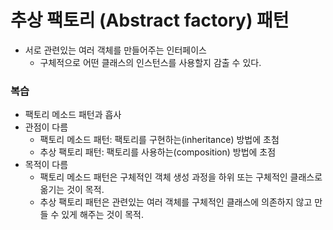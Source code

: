 # 추상 팩토리 (Abstract factory) 패턴
- 서로 관련있는 여러 객체를 만들어주는 인터페이스
  - 구체적으로 어떤 클래스의 인스턴스를 사용할지 감출 수 있다.

### 복습
- 팩토리 메소드 패턴과 흡사
- 관점이 다름
  - 팩토리 메소드 패턴: 팩토리를 구현하는(inheritance) 방법에 초첨
  - 추상 팩토리 패턴: 팩토리를 사용하는(composition) 방법에 초점 
- 목적이 다름
  - 팩토리 메소드 패턴은 구체적인 객체 생성 과정을 하위 또는 구체적인 클래스로 옮기는 것이 목적.
  - 추상 팩토리 패턴은 관련있는 여러 객체를 구체적인 클래스에 의존하지 않고 만들 수 있게 해주는 것이 목적.